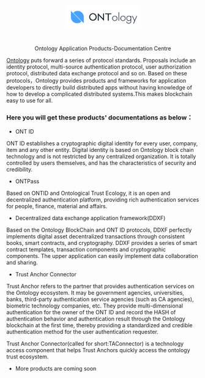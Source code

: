 
<p align="center">
  <img
    src="https://raw.githubusercontent.com/ontio/documentation/master/zh-CN/Ontology_CH.png"
    width="200px"
  >
</p>
<h1 align="center"></h1>
<p align="center">
  Ontology Application Products-Documentation Centre
</p>

[Ontology](https://ont.io/#/) puts forward a series of protocol standards. Proposals include an identity protocol, multi-source authentication protocol, user authorization protocol, distributed data exchange protocol and so on. Based on these protocols，Ontology provides products and frameworks for application developers to directly build distributed apps without having knowledge of how to develop a complicated distributed systems.This makes blockchain easy to use for all.

### Here you will get these products' documentations as below：

* ONT ID 

ONT ID establishes a cryptographic digital identity for every user, company, item and any other entity. Digital identity is based on Ontology block chain technology and is not restricted by any centralized organization. It is totally controlled by users themselves, and has the characteristics of security and credibility.

* ONTPass 

Based on ONTID and Ontological Trust Ecology, it is an open and decentralized authentication platform, providing rich authentication services for people, finance, material and affairs.

* Decentralized data exchange application framework(DDXF)

Based on the Ontology BlockChain and ONT ID protocols, DDXF perfectly implements digital asset decentralized transactions through consistent books, smart contracts, and cryptography. DDXF provides a series of smart contract templates, transaction components and cryptographic components. The upper application can easily implement data collaboration and sharing.

* Trust Anchor Connector

Trust Anchor refers to the partner that provides authentication services on the Ontology ecosystem. It may be government agencies, universities, banks, third-party authentication service agencies (such as CA agencies), biometric technology companies, etc. They provide multi-dimensional authentication for the owner of the ONT ID and record the HASH of authentication behavior and authentication result through the Ontology blockchain at the first time, thereby providing a standardized and credible authentication method for the user authentication requester.

Trust Anchor Connector(called for short:TAConnector) is a technology access component that helps Trust Anchors quickly access the ontology trust ecosystem.

* More products are coming soon

